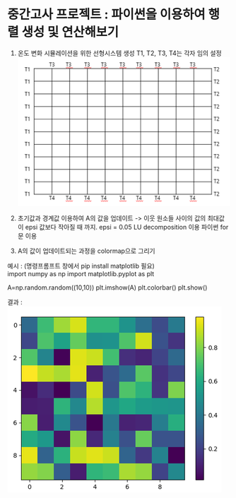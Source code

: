 # 중간고사 프로젝트 : 파이썬을 이용하여 행렬 생성 및 연산해보기

1. 온도 변화 시뮬레이션을 위한 선형시스템 생성 
T1, T2, T3, T4는 각자 임의 설정
![alt text](image01.png)

2. 초기값과 경계값 이용하여 A의 값을 업데이트 -> 이웃 원소들 사이의 값의 최대값이 epsi 값보다 작아질 때 까지.
   epsi = 0.05
LU decomposition 이용
파이썬 for 문 이용

3. A의 값이 업데이트되는 과정을 colormap으로 그리기

예시 : (명령프롬프트 창에서 pip install matplotlib 필요) <br>
import numpy as np
import matplotlib.pyplot as plt

A=np.random.random((10,10))
plt.imshow(A)
plt.colorbar()
plt.show()

결과 : <br>
![alt text](image02.png)
